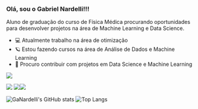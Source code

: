 ### Olá, sou o Gabriel Nardelli!!!

Aluno de graduação do curso de Física Médica procurando oportunidades para desenvolver projetos na área de Machine Learning e Data Science.

- 💻 Atualmente trabalho na área de otimização 
- 🪐 Estou fazendo cursos na área de Análise de Dados e Machine Learning
- 💠 Procuro contribuir com projetos em Data Science e Machine Learning

<img src = "https://img.shields.io/badge/Python-3776AB?style=for-the-badge&logo=python&logoColor=white">

[<img src = "https://img.shields.io/badge/facebook-%231877F2.svg?&style=for-the-badge&logo=facebook&logoColor=white">](https://www.facebook.com/gabriel.vittinardelli) [<img src = "https://img.shields.io/badge/instagram-%23E4405F.svg?&style=for-the-badge&logo=instagram&logoColor=white">](https://www.instagram.com/gv_nardelli/)[<img src = "https://img.shields.io/badge/LinkedIn-0077B5?style=for-the-badge&logo=linkedin&logoColor=white">](https://www.linkedin.com/in/gabriel-nardelli-2175a21a6/)



![GaNardelli's GitHub stats](https://github-readme-stats.vercel.app/api?username=GaNardelli&hide=contribs,prs)
![Top Langs](https://github-readme-stats.vercel.app/api/top-langs/?username=GaNardelli&layout=compact)

